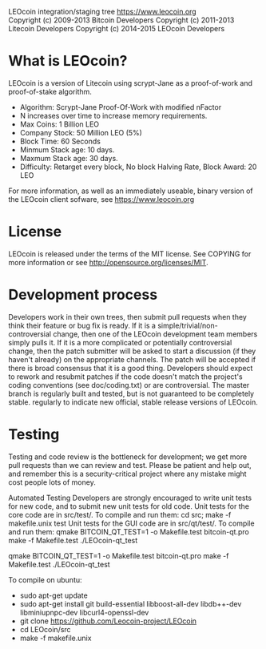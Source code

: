 LEOcoin integration/staging tree
https://www.leocoin.org   
Copyright (c) 2009-2013 Bitcoin Developers 
Copyright (c) 2011-2013 Litecoin Developers 
Copyright (c) 2014-2015 LEOcoin Developers

What is LEOcoin?
============

LEOcoin is a version of Litecoin using scrypt-Jane as a proof-of-work and proof-of-stake algorithm. 
- Algorithm: Scrypt-Jane Proof-Of-Work with modified nFactor
- N increases over time to increase memory requirements.
- Max Coins: 1 Billion LEO 
- Company Stock: 50 Million LEO (5%) 
- Block Time: 60 Seconds
- Minmum Stack age: 10 days.
- Maxmum Stack age: 30 days.
- Difficulty: Retarget every block, No block Halving Rate, Block Award: 20 LEO

For more information, as well as an immediately useable, binary version of the LEOcoin client sofware, see https://www.leocoin.org 

License
============
LEOcoin is released under the terms of the MIT license. See COPYING for more information or see http://opensource.org/licenses/MIT.

Development process
============
Developers work in their own trees, then submit pull requests when they think their feature or bug fix is ready.
If it is a simple/trivial/non-controversial change, then one of the LEOcoin development team members simply pulls it.
If it is a more complicated or potentially controversial change, then the patch submitter will be asked to start a discussion (if they haven't already) on the appropriate channels.
The patch will be accepted if there is broad consensus that it is a good thing. Developers should expect to rework and resubmit patches if the code doesn't match the project's coding conventions (see doc/coding.txt) or are controversial.
The master branch is regularly built and tested, but is not guaranteed to be completely stable. regularly to indicate new official, stable release versions of LEOcoin.

Testing
============
Testing and code review is the bottleneck for development; we get more pull requests than we can review and test. Please be patient and help out, and remember this is a security-critical project where any mistake might cost people lots of money.

Automated Testing
Developers are strongly encouraged to write unit tests for new code, and to submit new unit tests for old code.
Unit tests for the core code are in src/test/. To compile and run them:
cd src; make -f makefile.unix test
Unit tests for the GUI code are in src/qt/test/. To compile and run them:
qmake BITCOIN_QT_TEST=1 -o Makefile.test bitcoin-qt.pro
make -f Makefile.test
./LEOcoin-qt_test


qmake BITCOIN_QT_TEST=1 -o Makefile.test bitcoin-qt.pro
make -f Makefile.test
./LEOcoin-qt_test

To compile on ubuntu:
- sudo apt-get update
- sudo apt-get install git build-essential libboost-all-dev libdb++-dev libminiupnpc-dev libcurl4-openssl-dev
- git clone https://github.com/Leocoin-project/LEOcoin 
- cd LEOcoin/src
- make -f makefile.unix 

